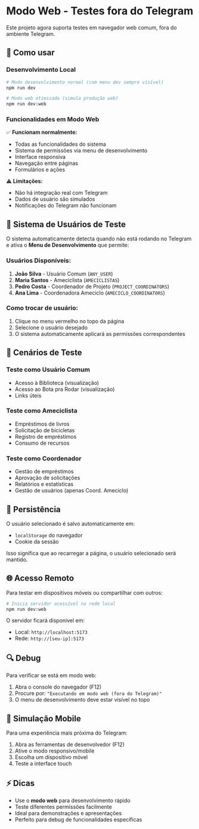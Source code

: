 # Modo Web - Testes fora do Telegram

Este projeto agora suporta testes em navegador web comum, fora do ambiente Telegram.

## 🚀 Como usar

### Desenvolvimento Local
```bash
# Modo desenvolvimento normal (com menu dev sempre visível)
npm run dev

# Modo web otimizado (simula produção web)
npm run dev:web
```

### Funcionalidades em Modo Web

✅ **Funcionam normalmente:**
- Todas as funcionalidades do sistema
- Sistema de permissões via menu de desenvolvimento
- Interface responsiva
- Navegação entre páginas
- Formulários e ações

⚠️ **Limitações:**
- Não há integração real com Telegram
- Dados de usuário são simulados
- Notificações do Telegram não funcionam

## 🔧 Sistema de Usuários de Teste

O sistema automaticamente detecta quando não está rodando no Telegram e ativa o **Menu de Desenvolvimento** que permite:

### Usuários Disponíveis:
1. **João Silva** - Usuário Comum (`ANY_USER`)
2. **Maria Santos** - Ameciclista (`AMECICLISTAS`) 
3. **Pedro Costa** - Coordenador de Projeto (`PROJECT_COORDINATORS`)
4. **Ana Lima** - Coordenadora Ameciclo (`AMECICLO_COORDINATORS`)

### Como trocar de usuário:
1. Clique no menu vermelho no topo da página
2. Selecione o usuário desejado
3. O sistema automaticamente aplicará as permissões correspondentes

## 🎯 Cenários de Teste

### Teste como Usuário Comum
- Acesso à Biblioteca (visualização)
- Acesso ao Bota pra Rodar (visualização)
- Links úteis

### Teste como Ameciclista
- Empréstimos de livros
- Solicitação de bicicletas
- Registro de empréstimos
- Consumo de recursos

### Teste como Coordenador
- Gestão de empréstimos
- Aprovação de solicitações
- Relatórios e estatísticas
- Gestão de usuários (apenas Coord. Ameciclo)

## 🔄 Persistência

O usuário selecionado é salvo automaticamente em:
- `localStorage` do navegador
- Cookie da sessão

Isso significa que ao recarregar a página, o usuário selecionado será mantido.

## 🌐 Acesso Remoto

Para testar em dispositivos móveis ou compartilhar com outros:

```bash
# Inicia servidor acessível na rede local
npm run dev:web
```

O servidor ficará disponível em:
- Local: `http://localhost:5173`
- Rede: `http://[seu-ip]:5173`

## 🔍 Debug

Para verificar se está em modo web:
1. Abra o console do navegador (F12)
2. Procure por: `"Executando em modo web (fora do Telegram)"`
3. O menu de desenvolvimento deve estar visível no topo

## 📱 Simulação Mobile

Para uma experiência mais próxima do Telegram:
1. Abra as ferramentas de desenvolvedor (F12)
2. Ative o modo responsivo/mobile
3. Escolha um dispositivo móvel
4. Teste a interface touch

## ⚡ Dicas

- Use o **modo web** para desenvolvimento rápido
- Teste diferentes permissões facilmente
- Ideal para demonstrações e apresentações
- Perfeito para debug de funcionalidades específicas